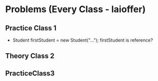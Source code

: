# Problems (Every Class - laioffer)

## Practice Class 1

+ Student firstStudent = new Student("...");					firstStudent is reference?

## Theory Class 2



## PracticeClass3

